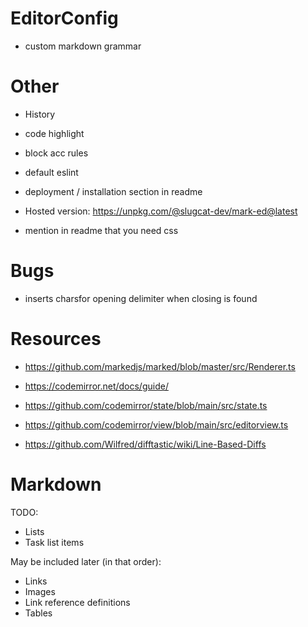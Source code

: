 # EditorConfig
- custom markdown grammar

# Other
- History
- code highlight
- block acc rules

- default eslint

- deployment / installation section in readme
- Hosted version: https://unpkg.com/@slugcat-dev/mark-ed@latest

- mention in readme that you need css

# Bugs
- inserts charsfor opening delimiter when closing is found

# Resources
- https://github.com/markedjs/marked/blob/master/src/Renderer.ts

- https://codemirror.net/docs/guide/
- https://github.com/codemirror/state/blob/main/src/state.ts
- https://github.com/codemirror/view/blob/main/src/editorview.ts

- https://github.com/Wilfred/difftastic/wiki/Line-Based-Diffs

# Markdown
TODO:
- Lists
- Task list items

May be included later (in that order):
- Links
- Images
- Link reference definitions
- Tables

